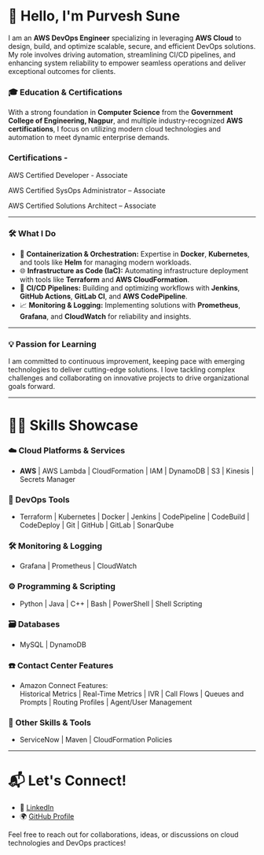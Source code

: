 # 👋 Hello, I'm Purvesh Sune

I am an **AWS DevOps Engineer** specializing in leveraging **AWS Cloud** to design, build, and optimize scalable, secure, and efficient DevOps solutions. My role involves driving automation, streamlining CI/CD pipelines, and enhancing system reliability to empower seamless operations and deliver exceptional outcomes for clients.

### 🎓 Education & Certifications
With a strong foundation in **Computer Science** from the **Government College of Engineering, Nagpur**, and multiple industry-recognized **AWS certifications**, I focus on utilizing modern cloud technologies and automation to meet dynamic enterprise demands.

### Certifications - 

AWS Certified Developer - Associate

AWS Certified SysOps Administrator – Associate

AWS Certified Solutions Architect – Associate

---

### 🛠️ What I Do
- 🐳 **Containerization & Orchestration:** Expertise in **Docker**, **Kubernetes**, and tools like **Helm** for managing modern workloads.
- 🌐 **Infrastructure as Code (IaC):** Automating infrastructure deployment with tools like **Terraform** and **AWS CloudFormation**.
- 🔄 **CI/CD Pipelines:** Building and optimizing workflows with **Jenkins**, **GitHub Actions**, **GitLab CI**, and **AWS CodePipeline**.
- 📈 **Monitoring & Logging:** Implementing solutions with **Prometheus**, **Grafana**, and **CloudWatch** for reliability and insights.

---

### 💡 Passion for Learning
I am committed to continuous improvement, keeping pace with emerging technologies to deliver cutting-edge solutions. I love tackling complex challenges and collaborating on innovative projects to drive organizational goals forward.

---

# 🧑‍💻 Skills Showcase

### ☁️ Cloud Platforms & Services
- **AWS** | AWS Lambda | CloudFormation | IAM | DynamoDB | S3 | Kinesis | Secrets Manager   


### 🚀 DevOps Tools
- Terraform | Kubernetes | Docker | Jenkins | CodePipeline | CodeBuild | CodeDeploy | Git | GitHub | GitLab | SonarQube
 

### 🛠 Monitoring & Logging
- Grafana | Prometheus | CloudWatch  


### ⚙️ Programming & Scripting
- Python | Java | C++ | Bash | PowerShell | Shell Scripting  


### 🗃 Databases
- MySQL | DynamoDB  


### ☎️ Contact Center Features
- Amazon Connect Features:  
Historical Metrics | Real-Time Metrics | IVR | Call Flows | Queues and Prompts | Routing Profiles | Agent/User Management  


### 🎯 Other Skills & Tools
- ServiceNow | Maven | CloudFormation Policies

---

# 📬 Let's Connect!
- 💼 [LinkedIn](https://www.linkedin.com/in/purveshsune)
- 🌍 [GitHub Profile](https://github.com/purveshsune)

Feel free to reach out for collaborations, ideas, or discussions on cloud technologies and DevOps practices!

